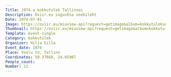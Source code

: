 ```yaml
---
Title: 1974.a kokkutulek Tallinnas
Description: Oviir.eu suguvõsa veebileht
Date: 1974-07-01
Image: https://oviir.eu/miuview-api?request=getimage&album=kokkutulekud&item=1974-11.-kokkutulek-1974.a.-voolu-tnaval.jpg&size=1200&mode=longest
Thumbnail: https://oviir.eu/miuview-api?request=getimage&album=kokkutulekud&item=1974-11.-kokkutulek-1974.a.-voolu-tnaval.jpg&size=600&mode=square
Template: event-single
Category: kokkutulek
Organizer: Hilja Silla
Event_date: 1974
Place: Voolu tn, Tallinn
Coordinates: 59.37668, 24.65907
People_count:
Number: 11
---
```

